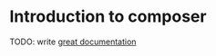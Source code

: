 # Introduction to composer

TODO: write [great documentation](http://jacobian.org/writing/great-documentation/what-to-write/)
